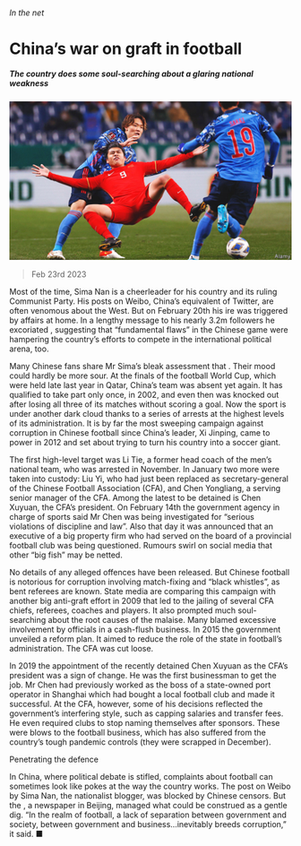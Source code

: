 ###### In the net

# China’s war on graft in football 

##### The country does some soul-searching about a glaring national weakness 

![image](images/20230225_CNP001.jpg) 

> Feb 23rd 2023 

Most of the time, Sima Nan is a cheerleader for his country and its ruling Communist Party. His posts on Weibo, China’s equivalent of Twitter, are often venomous about the West. But on February 20th his ire was triggered by affairs at home. In a lengthy message to his nearly 3.2m followers he excoriated , suggesting that “fundamental flaws” in the Chinese game were hampering the country’s efforts to compete in the international political arena, too.

Many Chinese fans share Mr Sima’s bleak assessment that . Their mood could hardly be more sour. At the finals of the football World Cup, which were held late last year in Qatar, China’s team was absent yet again. It has qualified to take part only once, in 2002, and even then was knocked out after losing all three of its matches without scoring a goal. Now the sport is under another dark cloud thanks to a series of arrests at the highest levels of its administration. It is by far the most sweeping campaign against corruption in Chinese football since China’s leader, Xi Jinping, came to power in 2012 and set about trying to turn his country into a soccer giant. 

The first high-level target was Li Tie, a former head coach of the men’s national team, who was arrested in November. In January two more were taken into custody: Liu Yi, who had just been replaced as secretary-general of the Chinese Football Association (CFA), and Chen Yongliang, a serving senior manager of the CFA. Among the latest to be detained is Chen Xuyuan, the CFA’s president. On February 14th the government agency in charge of sports said Mr Chen was being investigated for “serious violations of discipline and law”. Also that day it was announced that an executive of a big property firm who had served on the board of a provincial football club was being questioned. Rumours swirl on social media that other “big fish” may be netted. 

No details of any alleged offences have been released. But Chinese football is notorious for corruption involving match-fixing and “black whistles”, as bent referees are known. State media are comparing this campaign with another big anti-graft effort in 2009 that led to the jailing of several CFA chiefs, referees, coaches and players. It also prompted much soul-searching about the root causes of the malaise. Many blamed excessive involvement by officials in a cash-flush business. In 2015 the government unveiled a reform plan. It aimed to reduce the role of the state in football’s administration. The CFA was cut loose. 

In 2019 the appointment of the recently detained Chen Xuyuan as the CFA’s president was a sign of change. He was the first businessman to get the job. Mr Chen had previously worked as the boss of a state-owned port operator in Shanghai which had bought a local football club and made it successful. At the CFA, however, some of his decisions reflected the government’s interfering style, such as capping salaries and transfer fees. He even required clubs to stop naming themselves after sponsors. These were blows to the football business, which has also suffered from the country’s tough pandemic controls (they were scrapped in December).

Penetrating the defence

In China, where political debate is stifled, complaints about football can sometimes look like pokes at the way the country works. The post on Weibo by Sima Nan, the nationalist blogger, was blocked by Chinese censors. But the , a newspaper in Beijing, managed what could be construed as a gentle dig. “In the realm of football, a lack of separation between government and society, between government and business…inevitably breeds corruption,” it said. ■


